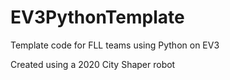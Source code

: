 # EV3PythonTemplate

Template code for FLL teams using Python on EV3

Created using a 2020 City Shaper robot
